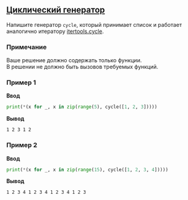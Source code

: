 ## [Циклический генератор](../../../solutions/4.3/43_i.py)

Напишите генератор `cycle`, который принимает список и работает аналогично итератору [itertools.cycle](https://docs.python.org/3/library/itertools.html#itertools.cycle).

### Примечание

Ваше решение должно содержать только функции.\
В решении не должно быть вызовов требуемых функций.

### Пример 1

**Ввод**
```python
print(*(x for _, x in zip(range(5), cycle([1, 2, 3]))))
```

**Вывод**
```plaintext
1 2 3 1 2
```

### Пример 2

**Ввод**
```python
print(*(x for _, x in zip(range(15), cycle([1, 2, 3, 4]))))
```

**Вывод**
```plaintext
1 2 3 4 1 2 3 4 1 2 3 4 1 2 3
```
